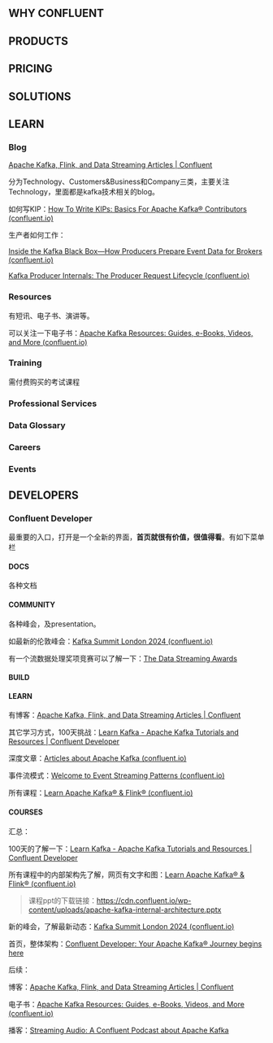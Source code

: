 ## WHY CONFLUENT



## PRODUCTS



## PRICING



## SOLUTIONS



## LEARN

### Blog

[Apache Kafka, Flink, and Data Streaming Articles | Confluent](https://www.confluent.io/blog/area/technology/)

分为Technology、Customers&Business和Company三类，主要关注Technology，里面都是kafka技术相关的blog。

如何写KIP：[How To Write KIPs: Basics For Apache Kafka® Contributors (confluent.io)](https://www.confluent.io/blog/how-to-write-KIPs-for-apache-kafka/)

生产者如何工作：

[Inside the Kafka Black Box—How Producers Prepare Event Data for Brokers (confluent.io)](https://www.confluent.io/blog/kafka-producer-internals-preparing-event-data/)

[Kafka Producer Internals: The Producer Request Lifecycle (confluent.io)](https://www.confluent.io/blog/kafka-producer-internals-handling-producer-request/)

### Resources

有短讯、电子书、演讲等。

可以关注一下电子书：[Apache Kafka Resources: Guides, e-Books, Videos, and More (confluent.io)](https://www.confluent.io/resources/?assetType=ebook&language=english)

### Training

需付费购买的考试课程

### Professional Services

### Data Glossary

### Careers

### Events



## DEVELOPERS

### Confluent Developer

最重要的入口，打开是一个全新的界面，**首页就很有价值，很值得看**。有如下菜单栏

#### DOCS

各种文档

#### COMMUNITY

各种峰会，及presentation。

如最新的伦敦峰会：[Kafka Summit London 2024 (confluent.io)](https://www.confluent.io/events/kafka-summit-london-2024/?session_ref=https://www.confluent.io/data-streaming/&_ga=2.156412920.2103045239.1727231015-685432064.1727231015&_gl=1*ysuvy9*_gcl_au*MzU0NjU2ODM1LjE3MjcyMzEwMTE.*_ga*Njg1NDMyMDY0LjE3MjcyMzEwMTU.*_ga_D2D3EGKSGD*MTcyNzI0NzEyMy4yLjEuMTcyNzI0Nzk4MC41NC4wLjA.)

有一个流数据处理奖项竞赛可以了解一下：[The Data Streaming Awards](https://www.datastreamingawards.io/)

#### BUILD

#### LEARN

有博客：[Apache Kafka, Flink, and Data Streaming Articles | Confluent](https://www.confluent.io/blog/area/technology/)

其它学习方式，100天挑战：[Learn Kafka - Apache Kafka Tutorials and Resources | Confluent Developer](https://developer.confluent.io/learn-more/100-days-of-code/)

深度文章：[Articles about Apache Kafka (confluent.io)](https://developer.confluent.io/learn/)

事件流模式：[Welcome to Event Streaming Patterns (confluent.io)](https://developer.confluent.io/patterns/)

所有课程：[Learn Apache Kafka® & Flink® (confluent.io)](https://developer.confluent.io/courses/#intermediate)

#### COURSES



汇总：

100天的了解一下：[Learn Kafka - Apache Kafka Tutorials and Resources | Confluent Developer](https://developer.confluent.io/learn-more/100-days-of-code/)

所有课程中的内部架构先了解，网页有文字和图：[Learn Apache Kafka® & Flink® (confluent.io)](https://developer.confluent.io/courses/#intermediate)  

> 课程ppt的下载链接：https://cdn.confluent.io/wp-content/uploads/apache-kafka-internal-architecture.pptx

新的峰会，了解最新动态：[Kafka Summit London 2024 (confluent.io)](https://www.confluent.io/events/kafka-summit-london-2024/?session_ref=https://www.confluent.io/data-streaming/&_ga=2.156412920.2103045239.1727231015-685432064.1727231015&_gl=1*ysuvy9*_gcl_au*MzU0NjU2ODM1LjE3MjcyMzEwMTE.*_ga*Njg1NDMyMDY0LjE3MjcyMzEwMTU.*_ga_D2D3EGKSGD*MTcyNzI0NzEyMy4yLjEuMTcyNzI0Nzk4MC41NC4wLjA.)

首页，整体架构：[Confluent Developer: Your Apache Kafka® Journey begins here](https://developer.confluent.io/?_gl=1*1cot8yh*_gcl_au*MzU0NjU2ODM1LjE3MjcyMzEwMTE.*_ga*Njg1NDMyMDY0LjE3MjcyMzEwMTU.*_ga_D2D3EGKSGD*MTcyNzI0NzEyMy4yLjEuMTcyNzI0NzgyOC4xOC4wLjA.&_ga=2.134472242.2103045239.1727231015-685432064.1727231015)

后续：

博客：[Apache Kafka, Flink, and Data Streaming Articles | Confluent](https://www.confluent.io/blog/area/technology/)

电子书：[Apache Kafka Resources: Guides, e-Books, Videos, and More (confluent.io)](https://www.confluent.io/resources/?assetType=ebook&language=english)

播客：[Streaming Audio: A Confluent Podcast about Apache Kafka](https://developer.confluent.io/learn-more/podcasts/)